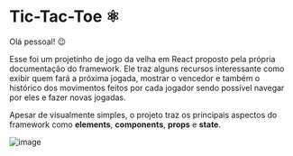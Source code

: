# Tic-Tac-Toe ⚛️

Olá pessoal! 😉
<p>Esse foi um projetinho de jogo da velha em React proposto pela própria documentação do framework. 
 Ele traz alguns recursos interessante como exibir quem fará a próxima jogada, 
 mostrar o vencedor e também o histórico dos movimentos feitos por cada jogador sendo possível navegar por eles e fazer novas jogadas.</p>
<p>Apesar de visualmente simples, o projeto traz os principais aspectos do framework como <strong>elements</strong>, <strong>components</strong>, <strong>props</strong> e <strong>state</strong>.</p>

![image](https://github.com/viniNascimento63/Tic-Tac-Toe/assets/78743170/f4c2e9d1-3d99-42aa-b6b1-221417a15ca8)
